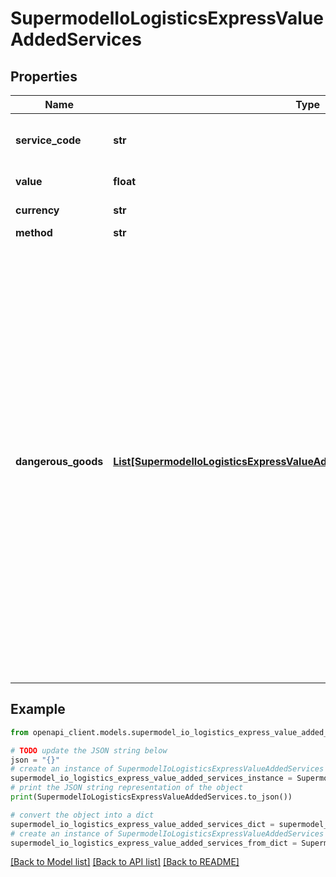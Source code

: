 # SupermodelIoLogisticsExpressValueAddedServices


## Properties

Name | Type | Description | Notes
------------ | ------------- | ------------- | -------------
**service_code** | **str** | Please enter DHL Express value added service code. For detailed list of all available service codes for your prospect shipment please invoke GET /products or GET /rates | 
**value** | **float** | Please enter monetary value of service (e.g. Insured Value) | [optional] 
**currency** | **str** | Please enter currency code (e.g. Insured Value currency code) | [optional] 
**method** | **str** | Payment method code (e.g. Cash) | [optional] 
**dangerous_goods** | [**List[SupermodelIoLogisticsExpressValueAddedServicesDangerousGoodsInner]**](SupermodelIoLogisticsExpressValueAddedServicesDangerousGoodsInner.md) | The DangerousGoods section indicates if there is dangerous good content within the shipment. &lt;BR&gt; The ContentID node contains the Content ID for Dangerous Good classification. &lt;BR&gt; It is required to provide the dangerous good Content ID for every dangerous good special service provided, and vice versa. &lt;BR&gt; For the complete list of dangerous goods Content IDs and dangerous goods special services combinations, refer to Reference Data Guide section 5. valueAddedServicesDefinition\\\\dangerousGoods. &lt;BR&gt; Note: Please contact your DHL Express IT representative if additional assistance is required.&lt;BR&gt;&lt;BR&gt; For dangerous goods shipment with Dry Ice example: UN1845 (Content ID: 901), additional node must be populated &#39;dryIceTotalNetWeight.&#39;&lt;BR&gt; For dangerous goods shipment with &#39;Excepted Quantities&#39;, additional node must be populated &#39;unCodes&#39;. Few scenarios guideline to prepare a Dangerous Goods shipment for:&lt;BR&gt;&lt;BR&gt; A) Dry Ice: &lt;BR&gt; 1.&#39;serviceCode&#39; element must contain value of &#39;HC&#39;&lt;BR&gt; 2.&#39;contentID&#39; element consists of &#39;901&#39;&lt;BR&gt; 3.&#39;dryIceTotalNetWeight&#39; element consists of the total net weight of the dry ice in &#39;unitofMeasurement&#39; &lt;BR&gt;&lt;BR&gt; B) Lithium Battery: &lt;BR&gt; 1.&#39;serviceType&#39; element must contain value of &#39;HD&#39;, &#39;HM&#39;, &#39;HV&#39; or &#39;HW&#39;&lt;BR&gt; 2.&#39;contentID&#39; element consists of &#39;966&#39;, &#39;969&#39;, &#39;967&#39;, &#39;970&#39; respectively&lt;BR&gt;&lt;BR&gt; C) Excepted Quantities:&lt;BR&gt; 1.&#39;serviceCode&#39; element must contain value of &#39;HH&#39;&lt;BR&gt; 2.&#39;contentID&#39; element consists of &#39;E01&lt;BR&gt; 3.&#39;unCodes&#39; element consists of the UN code associate with it.&lt;BR&gt; | [optional] 

## Example

```python
from openapi_client.models.supermodel_io_logistics_express_value_added_services import SupermodelIoLogisticsExpressValueAddedServices

# TODO update the JSON string below
json = "{}"
# create an instance of SupermodelIoLogisticsExpressValueAddedServices from a JSON string
supermodel_io_logistics_express_value_added_services_instance = SupermodelIoLogisticsExpressValueAddedServices.from_json(json)
# print the JSON string representation of the object
print(SupermodelIoLogisticsExpressValueAddedServices.to_json())

# convert the object into a dict
supermodel_io_logistics_express_value_added_services_dict = supermodel_io_logistics_express_value_added_services_instance.to_dict()
# create an instance of SupermodelIoLogisticsExpressValueAddedServices from a dict
supermodel_io_logistics_express_value_added_services_from_dict = SupermodelIoLogisticsExpressValueAddedServices.from_dict(supermodel_io_logistics_express_value_added_services_dict)
```
[[Back to Model list]](../README.md#documentation-for-models) [[Back to API list]](../README.md#documentation-for-api-endpoints) [[Back to README]](../README.md)


